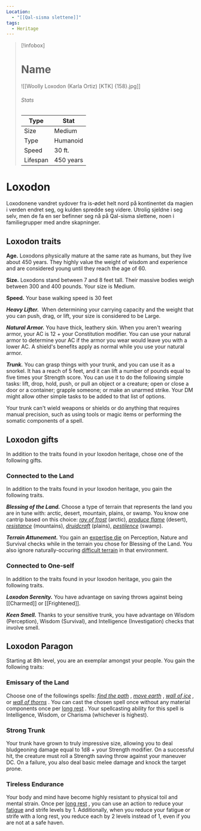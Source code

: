 ```yaml
---
Location:
  - "[[Qal-sisma slettene]]"
tags:
  - Heritage
---
```

> [!infobox]
> # Name
> ![[Woolly Loxodon (Karla Ortiz) [KTK] {158}.jpg]]
> ###### Stats
> | Type | Stat |
> | ---- | ---- |
> | Size | Medium |
> | Type | Humanoid |
> | Speed | 30 ft. |
> | Lifespan | 450 years |
# Loxodon

Loxodonene vandret sydover fra is-ødet helt nord på kontinentet da magien i verden endret seg, og kulden spredde seg videre. Utrolig sjeldne i seg selv, men de fa en ser befinner seg nå på Qal-sisma slettene, noen i familiegrupper med andre skapninger.

## Loxodon traits

**Age.** Loxodons physically mature at the same rate as humans, but they live about 450 years. They highly value the weight of wisdom and experience and are considered young until they reach the age of 60.

**Size.** Loxodons stand between 7 and 8 feet tall. Their massive bodies weigh between 300 and 400 pounds. Your size is Medium.

**Speed.** Your base walking speed is 30 feet

**_Heavy Lifter._**  When determining your carrying capacity and the weight that you can push, drag, or lift, your size is considered to be Large. 

***Natural Armor.*** You have thick, leathery skin. When you aren't wearing armor, your AC is 12 + your Constitution modifier. You can use your natural armor to determine your AC if the armor you wear would leave you with a lower AC. A shield's benefits apply as normal while you use your natural armor.

***Trunk.*** You can grasp things with your trunk, and you can use it as a snorkel. It has a reach of 5 feet, and it can lift a number of pounds equal to five times your Strength score. You can use it to do the following simple tasks: lift, drop, hold, push, or pull an object or a creature; open or close a door or a container; grapple someone; or make an unarmed strike. Your DM might allow other simple tasks to be added to that list of options.

Your trunk can't wield weapons or shields or do anything that requires manual precision, such as using tools or magic items or performing the somatic components of a spell.

## Loxodon gifts

In addition to the traits found in your loxodon heritage, chose one of the following gifts.

### Connected to the Land

In addition to the traits found in your loxodon heritage, you gain the following traits.

**_Blessing of the Land._** Choose a type of terrain that represents the land you are in tune with: arctic, desert, mountain, plains, or swamp. You know one cantrip based on this choice: _[ray of frost](https://a5e.tools/spell/ray-frost "Click to view a local node.")_ (arctic), _[produce flame](https://a5e.tools/spell/produce-flame "Click to view a local node.")_ (desert), _[resistance](https://a5e.tools/spell/resistance "Click to view a local node.")_ (mountains), _[druidcraft](https://a5e.tools/spell/druidcraft "Click to view a local node.")_ (plains), _[pestilence](https://a5e.tools/spell/pestilence "Click to view a local node.")_ (swamp).

**_Terrain Attunement._** You gain an [expertise die](https://a5e.tools/node/77 "Click to view a local node.") on Perception, Nature and Survival checks while in the terrain you chose for Blessing of the Land. You also ignore naturally-occuring [difficult terrain](https://a5e.tools/rules/world-bonuses-penalties-and-cover "Click to view a local node.") in that environment.

### Connected to One-self

In addition to the traits found in your loxodon heritage, you gain the following traits.

***Loxodon Serenity.*** You have advantage on saving throws against being [[Charmed]]  or [[Frightened]].

***Keen Smell.*** Thanks to your sensitive trunk, you have advantage on Wisdom (Perception), Wisdom (Survival), and Intelligence (Investigation) checks that involve smell.

## Loxodon Paragon

Starting at 8th level, you are an exemplar amongst your people. You gain the following traits:

### Emissary of the Land

Choose one of the followings spells: _[find the path](https://a5e.tools/spell/find-path "Click to view a local node.")_ , _[move earth](https://a5e.tools/spell/move-earth "Click to view a local node.")_ , _[wall of ice](https://a5e.tools/spell/wall-ice "Click to view a local node.") ,_ or _[wall of thorns](https://a5e.tools/spell/wall-thorns "Click to view a local node.")_ . You can cast the chosen spell once without any material components once per [long rest](https://a5e.tools/rules/resting "Click to view a local node.") . Your spellcasting ability for this spell is Intelligence, Wisdom, or Charisma (whichever is highest).

### Strong Trunk

Your trunk have grown to truly impressive size, allowing you to deal bludgeoning damage equal to 1d8 + your Strength modifier. On a successful hit, the creature must roll a Strength saving throw against your maneuver DC. On a failure, you also deal basic melee damage and knock the target prone.

### Tireless Endurance

Your body and mind have become highly resistant to physical toil and mental strain. Once per [long rest](https://a5e.tools/rules/resting "Click to view a local node.") , you can use an action to reduce your [fatigue](https://a5e.tools/rules/conditions "Click to view a local node.")  and strife levels by 1. Additionally, when you reduce your fatigue or strife with a long rest, you reduce each by 2 levels instead of 1, even if you are not at a safe haven.